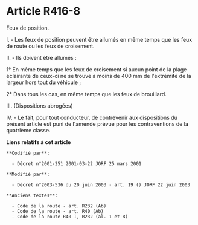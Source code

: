 # Article R416-8

Feux de position.

I. - Les feux de position peuvent être allumés en même temps que les feux de route ou les feux de croisement.

II. - Ils doivent être allumés :

1° En même temps que les feux de croisement si aucun point de la plage éclairante de ceux-ci ne se trouve à moins de 400 mm
de l'extrémité de la largeur hors tout du véhicule ;

2° Dans tous les cas, en même temps que les feux de brouillard.

III. (Dispositions abrogées)

IV. - Le fait, pour tout conducteur, de contrevenir aux dispositions du présent article est puni de l'amende prévue pour les
contraventions de la quatrième classe.

**Liens relatifs à cet article**

	**Codifié par**:

	  - Décret n°2001-251 2001-03-22 JORF 25 mars 2001

	**Modifié par**:

	  - Décret n°2003-536 du 20 juin 2003 - art. 19 () JORF 22 juin 2003

	**Anciens textes**:

	  - Code de la route - art. R232 (Ab)
	  - Code de la route - art. R40 (Ab)
	  - Code de la route R40 I, R232 (al. 1 et 8)

